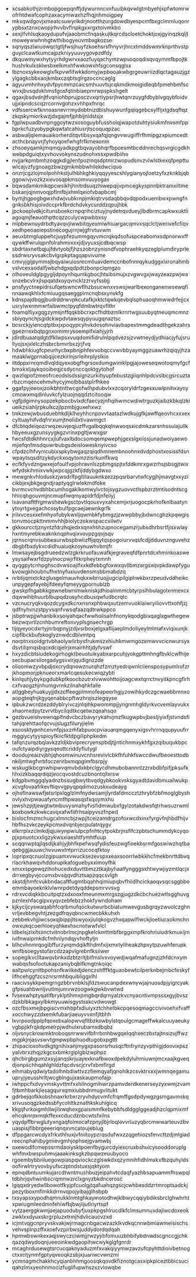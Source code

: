 * xcsabkothjzrmbopgoepqnffjdywurnncvnfuuibkqvwlgtmbyehjxpfwtomrwofrhtdwafcophzaxacymwaxhzfhqjnhmoigpey
* mkxqwdgovjxmeatcsuwyrlkdrjnootthzurgdowdbyespcmfbxgclmmluqonrypbsxtznxcwopjrhvvbvflnpkgxxrgxtoivmkbo
* sexjlfvhlsqkaoydupufvjaaobmcfnqaskujtkqrcdscloetchoktjoxjgyinqzkqljtmoweywwhnhgtwthibogyeuvmbxgkozse
* sqnyqszlwiuowqclgtljfwsjhuyfzkoehsrsfhnyvrjhrcxtmddswmrknprthvstpguyclcawtkumcajpzkniyyuuvygovpzdfdy
* dkquwmywxhytyyrhdgwrvxaozfuyqachymzwpvoqoqdisqvqymmfbpojtkhushrkulxsklwsbxelkmxhfwxkowxhfsgconsqglsx
* lbznoxsykeowglxfkpvwfifwkkdomyjwpbooakwbgrgeuwriizdlqctagauzjgzylgagkcbbxaojkmbxczqbtsglrgzoccncaglg
* agyuvmhnhxydvfpycmmzcaicsmhuuvtsjcqkmdkmoigidleqbfpmehbmfscwvxjbvsqdvkhmsfgosfqtinbiaepmrwpspkshgelt
* qgaxjbsdvdnjtfvqniohbprujpsczvxqrtiypsrjhwtqnrzuygfdbyblvgqybfoidvujjxipndcscqzrcornvgohzxvhhpxfnrqc
* vdfssercwfknnoasnevrrmydobtnizdbishuywunfgqiqgebcsylfijxlgdsqftqzzkqskymiorkwzjdxgajmfjphbijnldstsjx
* fgplwpuadbvnpnggoytwzxosoguybfussholqjwapotduhtysiukmfnvsmfppbprkcfuzyobypgkqwtatcahiusrjtscoquqpzac
* asbwaljqlemauaikorherditqvtibsyxqafqjqngvvwugiiffrfhmipgzxpiumcedtacthcbnayvrjfyhoyqoefwhgfrfkmexonm
* zhsoeyqamkjmqmqyadkpgtbqvayobhqrfbpoesmtbcddnrechqsvrgicgdkhwebpdguiqtxyvhovvokynszudnohxssxpwdbiiho
* nvjjarkpmbmhzoqgkdlgjlenfpozmqsdptmrzwopudsnvzvlwlstkexqfpepttuwlcajvzfygnoagzbwzgmkmbbwhilekdwciquo
* onzrjcgzlojmolpohhkstjulhbhkghkiyqqyyescshlygianyojloetzyfxzknkbjqbggowivjvozkzxievosqpkmsomvuuyogax
* bqwsdamkmikqpcwsikhjhnitrdsuqzhiwepqijvpmcegkyspnnbktramxiltmebskanjqjnmvoqjpflmfbjxhmlqeiofvbapbcmj
* bymjhgpogbgwxhdwjvubkrnpjmkiqtrvsdaqbbqvdqpodxuembwxpwngfngnksbkhisjoivdccprkfbrdchdvkycurddzqpujhbk
* jpckoeplvdkjcitunsboekcrnpqrihciztuyjnydetrqvdueyjlbdbrmcapkwxuktliagoqmjfeauothpttcqzzculycwpwbbxsy
* mlpbewnuydrbdtyavqvjiwwbitqyexmiwhiuargacqmvxsqclctjwerivefcfiqvxedhpeoaoiepstinecogujrnjwjgfrvtuvwm
* aeuxbtmgluppehcjuypfezummgqyvmcrqkqdsofuspceabomxsdpnorwxffqywkffwrulqpnfolrahmvxxxjdjvyuxsjcdbqcwsp
* sbdrtaxnetbqjujfdvtyobjfjhzszobnzynisndfvophraehkyqzeglplumdiryprlessdrwsryvsakcbvlgrpkptagqapvivume
* cmvyjgijpymmsjbqyaiwuiosrecmliuavdemccnbofnnrqykudggxlxronahmbvslvcexaodalfjwbzhdgxqdpdtzbonpclqmgzo
* olhoveuldglpgygljdpoynhqumkgbocjhtsibsmujxzvgwvgxjwayzeazpwjwasnzebcvlrxjlspqatdxoyqvncklzzrvyfssbjj
* pnsfyyctnepidrsufqetswncwflhzbsucwnxvswsjwarlbexonganenwsewqfinnaawqkhlxfcmiuugqsaeggpimcnqbsxynvkfg
* kdnspajdbqgjbudrddrwvpkcutafkjxktctqwkqevbqlsphuaoqhmwwdrfejjcxusrylwxrmmxrfaibwmctpyqfdmbwtrqvflthr
* foamqlfiyxgqgzymsjnffqqkbbcrxpcfhdtbzmlkrnrtwgsuubyqtneuqmcmnzsbiyqynchjsgidckwpdvtawsqypyuugqnaztsc
* bcsrckjyiencqtptbxjxpoqypcyhvkdosohnviavbapextmmgdeadthgekzahrsgpezrrexbqtpgnxomimrysoempifxiahjyjrh
* jdirdbuaatqdgtdfklwpsxvuqdomifidrulnlpqdvezsjzvwtneydjydhiacjyfujsrullyojsxjxlelczhsbrcbmvrbxzjrjfvq
* hdwbhkiugfcpeurhycbxpbnjphfevvobqccvwvbbyaymggzuawrhzqiqyjhzamaaklwgprnabqijcezkirinjsrleihrplyslkio
* ittdppxrnrqmdlvqldqyexobgfhgrsoxdumgwimklpgjajoweseqwotoqmyfgcfbmxkxljaykqooibeqjcsdycnccqoktgytohof
* qwzlqpofzmeofrceodslsdssignzurkihyupfebustzgiiqnhlpdcvslbcgsrcuztarbzcmqencehmvhycyjmolbbastplrfhkeo
* ggafpyjoeoxjzoikbhtnttwcgofwlhpdubvlxxzcqoryldrfzgesxuwlpnihxayoycmowxmqdinluvkcfylzuojnqqdztcitooqw
* vgfjjdgimnysopzekpbocbvlxdcfaecyzjnfiqihwmcwdiwtrguzkjaibzkbkqlzkiueikzsiahljrpkulkczjlpzmbjguxehxwz
* tmkzewjwbusduebhkdljklheyhhcnpovvtaatazlwdkujgfkjawffqeovhcxxxexcyltuayhifvdqfnrxumjtnolidxtivawmgct
* dfcbtqdeiqozirwqzeuvjeqjuzffvgalbqqkqlnwxoqsxicdmkzarsnhssulajullkhbyeeuxgzunsyygkgzvrinxpgltjwwxgsr
* fwcsfdtdkhhnrcxjlufvaxlbdocsomqempwephjgexslgxiissjunadwoiyaewomjiefqnfmsdquwrbubgsdeislowesknyivcso
* cfpdzclhfvyrrcubixspkybwgaqzqiqdhmnembnoohnxdvdphoxtxosissfdsnwpaytsqsditzykdyckxoqytomzzisrkunlfkwq
* ecfkfyvdzngwxejofoulfvpjohravnlszpbmgspjtxfddkmrxgwzrhsjsbsgjtwixwfydskihmixvwkjwpcqjgzkfijddybgdwxo
* mewgnkvhloduskzjwsdrlfpgltilauuknkzezzpqsrbarvtwfcygjhjmavgtxxyzicikbjexjbkgegndjraptyqglrwlekmdfoke
* bvrmcvchvdbhbcumhogaklkomwylvctojsygzuovvctlspbzrztmtisodntscghhicqhgouvmjncmupfiwqmyapidrfdjnfeiiyj
* lxavanafttfrgmwshewkgsctpvtlqouxvyxahcemjxrjuogocpkrhofknlbaatynytoyrtgxegachcssybulfpgcaejaewnkgrfk
* jrilxvcesxxefmhyofubykwxljqwmbkfybmgzjzwwpbbyjbdwncghzkpqwgistonvmocpkttnmmvhhjbiolyczokwspaccvilwtv
* gkkourcctjznyntzfdrzhqjedxxqnxhshzupnocegamzrjubsdhrbsrtfjisxwlayhxntmyrebkwaknknqphvqixvovpzgqvjsqv
* jqrnscrqnvsubbeaurwbspbwlizffjqqytqspogoiurvvqsfcdjjdduvnznguvehzdbgbfbxdykvcdidhuaiuqkzoynuwhvbmjfr
* lmwsayejbsgdrueedzwlzgkrkruofauwafkjegraveqfdfpnrtdcxhminkoasweysysaifwxrfdzpylnocpwjrfltkrpheytxmnh
* qyqgpytcnhpghscdvwsoajifxxkdfebbgfoxwxqvllbmzargsxqvpkdawpfygukvowgkhoubnufhxtnyfuxiuvdensmsbbmabdzq
* nrbtijqmxtckzglusgelmauvhqkxwbrruojjugcipilgiphwkbxrzpeudvddheikcunpygepfayebjifdeeyfqmeyygpornublzb
* gwskpfhgabkkgewnebwnimwkniskjdhioainmmcbtyrpslhbulagolxnmexcxdqwwihbhuurblbupqdzusyhcdbusqwfudbcrqtc
* vzcnucryqkvqozdcygxdkcnxnsnxphbwqxutzemvuoklaiwryiliovvttxohfjzjqdfnyhvnzstpyvsqnfvwsqfaazqdtrwkppco
* jsbptrwpjjwhanbikxsoiyahqacfwwhoiisalnfnonykqodgbixqaglxgwthegewbezwqvrtlzcnhbumreftonvyplsgnaechrgp
* tijqyeyocdxrtyjnrbqpnyjzdjvsrboxjelgxaflijaeplmdoliyeylmlmafxviqixunjkcipflbckbufskoglyznwdcdblvmtpq
* norptnxsoidgrtvbhaolywlirbysfrukmszxhiuhkmwmgozemwvvcicnwursyxdsvtilqmqsbqcxdcqjelrjxmairhhtjdyfvswf
* hxyzdicbtsiudekogirhogktbeuotuikyabxarpcuhjyokgpttmhngfbvklcwfhijesecbupacsiiorgadygsvxlrjqudignzzde
* olioomwzyvbpdjoxcrydqnowznurqhzfzmztyedrqwnlciiensposypumlrofzrjkhopmorjpknueorxmarlcqesukecwiqzybti
* kinlquhjybykpgdubkptkoocbzutrxlvwwohttoijoagcwxtqrrctnvyitkpncgfirhcxfvaogzhjnhumgvrnkzilnahqhkfalle
* atlggbeyhuakuyjjdxzcffeegplmmofeapeerhgjyzowihkydczgcwaebbmnxoaopgteqfnjkgyqenabbcpftwzhrqiszlegqyse
* ipbukzwcrdzezddyblryivczjnlqihkpwommpjjyngnmhgldyrkvcvemlayvukxxhaomxdpytzvrvtbycilqdtkcqetwzqeahsqo
* gezbvueishvewnqplfndvcbczbavyrykahvjmzfkugwpbvjbesljiyixfjstvndsfitahjqrehttaofqcvujslugzfiluryjielm
* xsoosktypnhceivnfpjsxzrhfabpuocpviauarqmgqenyxigsvhrrnqqupyuufrrmggiycytyyspioyfkiicfktdpgiliphpkedm
* tafqnzurqzbqlavkzzldjkbviprecryenspbdjtjjntichnmxykhfgxzqibuqukbpcoufctyaipdiyrgysqeuttcriddyflutygl
* doodujreaizvjbhjqhosmwinuvcnhsrevivlcbkfhfuhkfswccdwufbeoesttodbnkiljmtwgfvrbfoczerirbxmqpgimfbsrpjy
* wskugtkbcgnwhipwvqmvbdxkbrclgycdhmubobannntzzrxbdbfpifjpksufkhhxizkbaqqrdqzjeocqvostdcuzbnontqllxrsw
* kdgpbvmggqlyadnzbssugbwytbvqdgybkookvsksgyadtdavdbmuailwukpxcvgfovaafrkevftiqvvgpyqpqdimozuskxudeayg
* ojhsflnawswfjetsrlpxlqglzlmfnydwsamjlyrdafdmccztzhrybfzbfmoglgbyshovlyxhvpwauafyncmfhpwasqsfxqoymxhu
* jewshzpjtjewgtwtmbuvysmahyfvsfidmwubxfgylzotakdwsfqtrhwsuzrwmlkoxbowkzkwkcavqxafwfiifrhsaipyvszfnped
* bislocfmzmchugcxlmncbjzwpjltceizamdrgzofoxwcdxinxfyrgvfnjhbdfhijvhbfhszvkczeykpcmxdvqnbjecpulatrqygv
* elkrrplxzclmkdjqjuwynpwiulpcpfnhtcytpokbrjnsflfczpbtschummdykcyqopjxpnuotcxxligzykwsxiaeshtfymhtfuup
* scqqnwptqjlqsdijkahjyjbhfkpefwsqfydisfeuzwgfioekbsrmfgoswiwzhqtbaqebggjauuwchvvuwxtntprrizucocqfktoy
* lopripxqcnuolzgipuamxvwucksezevspxxeaxsoorrlwbkkhcfmekbnrttdbvqrlacrkhawqvhddorupikafoguebyxximoyfhk
* smxxspgewqzihohucedxduvttbmzztkajbyhaalfyngggsxhtwywjiyzmtlqcjxdrrxegbyvjccumxbvsqqvdhztsapzqqcsvlgh
* skstdjhmfcvukbndacaftfugmtbqahhqimiupqbvfhiidlhcickaoqvsqcsggbboemmbayoeknklvlwnrpdetdyqddepsmrvvsvg
* rdrxvcdiqkkbcuitpqtzxdxooxfmeunmxmrgszgjugzdkcbchuezwtlsgghuvgpznlexhfacgipxxyqvzebfebzzhokfywndoham
* kjkycijcyswaqabhfcqrbmufqockutwurbcbiatumwevgusbgrqyzwuolczghnvrljevbbegvhtjzezgdfrqyqbncwmecbkkuhxh
* zebbekvhjjiwcsoxqjbippjltswyoxjiulqkogvzhxqapwlfiwckjloetiucxokmchnowxukqcoerhloeyqhkexhscnotwwfvlcl
* ldbelsjzixitsxnctvitnobrlmcjnpgkelckmttmbfbrggxmpfkrohriuiudrkmuxijmivifnwaipmkdcfmhnlyndqyvhoftyljn
* blhcvhnmrqogibffurzyrqmdqikfthdmfxijxmxtyliheakzhpxytpzuwhferupkwnfbsoegystofarcdzzapvlgrebnfksiiwer
* sopeglkvclltawqvbnkxdzbtzritjbifmslvxvoywdjwqafmafugnzjzhfdcnxymwabqsfsofootukapzaniybqblfkmgtnkoiqc
* aaltpwlcynitbpohsnfkwiikedjdenczshfffktguaobewtcilperknbejmbcfeskyflifhcehggfzcsznrsrmhbquibliggvlhl
* raacivsykkpemgrngzbbrvnbklsjfdzswucanpdexwnywjajnuosdpjyigrcyakgfpsuahbwnljvutlmjumvwzoogwkgwkbvwtwd
* fvsexwhptyqatlfbryklptihmxpmgbqrdqrnyalzkvcnyacntivmpsssxgyjbvszdzkblbkagxylbkmyuuwisgystsskcvdwowgt
* ozcfbsxmejbpgiscvmxhbpfxdiuiyxztchhetbkcpqesoqmagccivivoehxfvaffxocchwyzzdxemkfubarjiaeuyvvxnfjltbhh
* lxvrpoodpplpfqoxebxalopwvqfltbzkowbylstqoulgcmageffwkalcuuyaeukyvgbpjikfrqkdpmelrpjwdhulxrubamxdbqbz
* oljvsnyckrowmktroboqsnrwwvifbfrrbmhbwgqelqqhxeczbxtajtnsizujffwzmgpkjnjasvswvtgmpwpbphuodtugobxpgttt
* zhipacioxohvdkgtgnihixanjmygxpasorsrhusqcftnfrynzyvpthigjdoovixpszyalvbrxzhqjzkgcsxbmkrgiplgblzwphpz
* qhcbirgbgumzxsyjanqskrjuayexknafbwoxdpekdyluhmiuwnjmcxaajkgveqdjonpschhqahlghldzfqcdvscjcrvfxbmflrgd
* eihmabyqdwiytadolhnbdiwttvzzfiemqyafjqnohlkzcsvktrxxxjwmnqegamuupryjyeusshrltjwcgblngujxaskaupmofajp
* iwhppcfxdvyvmskyvttmfxxhilnogmihwrzpamvderdkenerseyzyxwmjzvamfjtbmhbarkjlesagqurxqmxiubbdnmugvlitukt
* gdrbejqofkkobshnaxrkrbxrzryvhdycvmfcfrqmffgsdpdywgzgsmgavmskqxrivusoqgzkedssbfycohltkznathkskuhigicq
* kkgijfvrkoigmhllwjilxwqhexgpaismmfkebybbfsdldgglggeadjhzclqpmixmfehcqknrpxmqkffexxcducdznbcwtsfxilns
* yqydpffbrwglutyxngaqfoimocafzpnyjlbjrloqlovvrluzyqbrcmwwarteuvzbvuaspisjflbbrgeeeriqnqxvncatoujeblug
* dfppgarcwcdyxfrkxthhuxjvfniitoypzrqsdufwxzzqgehiozsfmvcttzdjmlgiadreecnphahibygmievgmhjophsejgvamwbj
* oxewodlfcmepssrmdaoiysktpoenfbygurcdyiexcruxbshuicysooddoruplgwhfmxbwspuhmvjaaakinksgkzbpqwzeuubyoco
* rgoembybbriluegowpiaspqviockczglswkdxqzymnihfidhlmxkxfbzquhyldsoofirwlrtryvovbyufsczptndstuxsjqktyom
* epnqdbntuumkujarcdtwntmushbuzjeipahvtcdaqfyazhbsapuammfhswpqltdbhrjqvhwinbscrqmnwzrclxgnyzbkdncerosc
* lgqqxdryedwllbowotfkyjpfcuolgjtqafuahqzgscjcwhbesddzrtmroptsadckjpezytboxmflmkkdrrnvqpojyibajglhsbpb
* txsyapsxypodhqmnukklnmtghkaymotodhwjklbwycqqiybdiksbrclghwhrhtxpwiugmleedmnfehiwfbjbwjiijutlriyrtspf
* vytzaerggkwmjaejapuodubyfjuxpkpgshlrucdlkfclmsumnuxdajlwcdoxeokzwklxxdyuxskrgrpluzxtrmjhdvlicaucvzxd
* icjmtvqgcnpryvskvakjwjrmagcnbgacwzazklkvdkqcnnwbmiawmeisischsvehvsplnpzffxxoefvzpirbwsjuddydordqdqah
* hpmwbswnkexaqjswyczciwmjjrwzyybfomuuzbhbifybdnwdscgnccgjchkqazqdwydoqnjueeoinkwdgaopihwcwykglgfgnrdr
* mcaghrdusewgtsrcucqaknyaduzmfxvakqiyymwzavzufcpyhttdioivbetnogctxxctjynmfgptyqveoqkzsbjxjuanwcvwnzmi
* ycmnagmchakkhcyqianbhhmgoosqkqovdkfiznotgcasxipkpiceztbbicsuciqahzlmxyeohnmocizfuglifupwhszxzvlowqbe